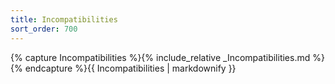 ```yaml
---
title: Incompatibilities
sort_order: 700
---
```

{% capture Incompatibilities %}{% include_relative _Incompatibilities.md %}{% endcapture %}{{ Incompatibilities | markdownify }}